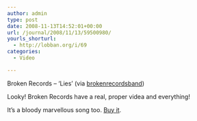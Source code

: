 ```yaml
---
author: admin
type: post
date: 2008-11-13T14:52:01+00:00
url: /journal/2008/11/13/59500980/
yourls_shorturl:
  - http://lobban.org/i/69
categories:
  - Video

---
```

Broken Records &#8211; &#8216;Lies&#8217; (via [brokenrecordsband][1])

Looky! Broken Records have a real, proper videa and everything!

It&#8217;s a bloody marvellous song too. [Buy it][2].

 [1]: http://youtube.com/user/brokenrecordsband
 [2]: http://www.recordstore.co.uk/home.jsp?wherefrom=productdetail.jsp?productPK=unittest-wcuUlKqmsxSeb9vnqN3IEb-13